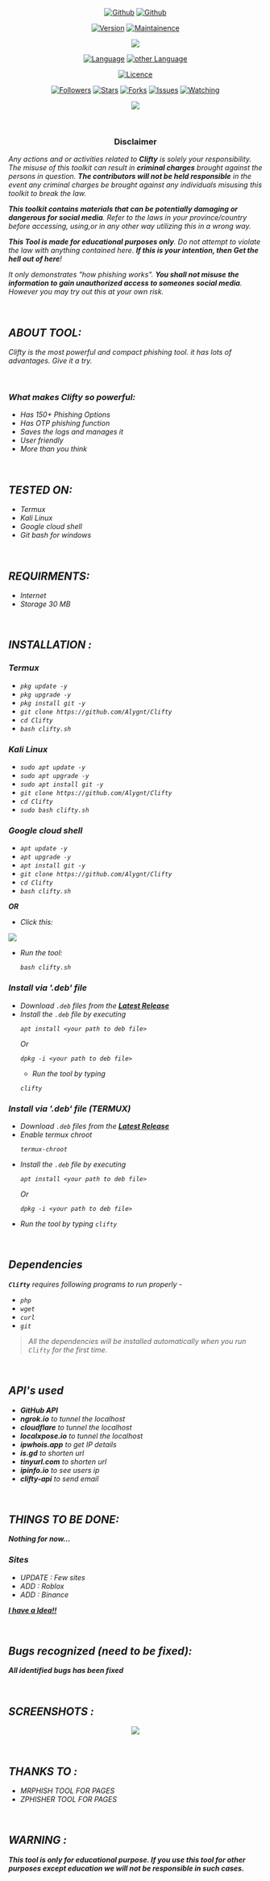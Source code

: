 <link rel="icon" type="image/x-icon" href="https://alygnt.github.io/logo/favicon.ico">

<p align="center">
<a href="https://github.com/alygnt"><img title="Github" src="https://img.shields.io/badge/alygnt-grey?style=for-the-badge&logo=github"></a>
<a href="https://github.com/alygnt/clifty"><img title="Github" src="https://img.shields.io/badge/Clifty-blue?style=for-the-badge"></a>
</p>

<p align="center">
<a href="https://github.com/Alygnt/Clifty"><img title="Version" src="https://img.shields.io/badge/Version-1.5-green.svg"></a>
<a href="https://github.com/Alygnt/Clifty"><img title="Maintainence" src="https://img.shields.io/badge/Maintained%3F-yes-green.svg"></a>
</p>

<p align="center">
<img src="https://raw.githubusercontent.com/Alygnt/phisher-modules/clifty/pics/banner.png">
</p>
                                                                                          
<p align="center">
<a href="https://github.com/Alygnt"><img title="Language" src="https://img.shields.io/badge/Made%20with-Bash-1f425f.svg?v=103"></a>
<a href="https://github.com/Alygnt"><img title="other Language" src="https://img.shields.io/badge/Other%20Languages-Html, PHP, Javascript, CSS, etc-1f425f.svg?v=103"></a>
</p>

<p align="center">
<a href="https://github.com/Alygnt/Clifty/blob/main/LICENSE"><img title="Licence" src="https://img.shields.io/badge/License-GNU General Public License v3.0-blue.svg"></a>
</p>

<p align="center">
<a href="https://github.com/Alygnt"><img title="Followers" src="https://img.shields.io/github/followers/Alygnt?color=blue&style=flat-square"></a>
<a href="https://github.com/Alygnt/clifty"><img title="Stars" src="https://img.shields.io/github/stars/Alygnt/clifty?color=red&style=flat-square"></a>
<a href="https://github.com/Alygnt/clifty"><img title="Forks" src="https://img.shields.io/github/forks/Alygnt/clifty?color=red&style=flat-square"></a>
<a href="https://github.com/Alygnt/clifty"><img title="Issues" src="https://img.shields.io/github/issues/Alygnt/clifty?color=red&style=flat-square"></a>
<a href="https://github.com/Alygnt/clifty"><img title="Watching" src="https://img.shields.io/github/watchers/Alygnt/clifty?label=Watchers&color=blue&style=flat-square"></a>
</p>

<p align="center">
<img src="https://raw.githubusercontent.com/Alygnt/phisher-modules/clifty/pics/poster.png">
</p>

<br>

<h3><p align="center">Disclaimer</p></h3>

<i>Any actions and or activities related to <b>Clifty</b> is solely your responsibility. The misuse of this toolkit can result in <b>criminal charges</b> brought against the persons in question. <b>The contributors will not be held responsible</b> in the event any criminal charges be brought against any individuals misusing this toolkit to break the law.

<b>This toolkit contains materials that can be potentially damaging or dangerous for social media</b>. Refer to the laws in your province/country before accessing, using,or in any other way utilizing this in a wrong way.

<b>This Tool is made for educational purposes only</b>. Do not attempt to violate the law with anything contained here. <b>If this is your intention, then Get the hell out of here</b>!

It only demonstrates "how phishing works". <b>You shall not misuse the information to gain unauthorized access to someones social media</b>. However you may try out this at your own risk.

<br>

## ABOUT TOOL:
Clifty is the most powerful and compact phishing tool. it has lots of advantages. Give it a try.
  
<br>
                                         
### What makes Clifty so powerful:
* Has 150+ Phishing Options
* Has OTP phishing function
* Saves the logs and manages it
* User friendly
* More than you think

<br>

## TESTED ON:
* Termux
* Kali Linux
* Google cloud shell
* Git bash for windows

<br>

## REQUIRMENTS:
* Internet
* Storage 30 MB

<br>

## INSTALLATION :

### Termux
* `pkg update -y`
* `pkg upgrade -y`
* `pkg install git -y`
* `git clone https://github.com/Alygnt/Clifty`
* `cd Clifty`
* `bash clifty.sh`

### Kali Linux
* `sudo apt update -y`
* `sudo apt upgrade -y`
* `sudo apt install git -y`
* `git clone https://github.com/Alygnt/Clifty`
* `cd Clifty`
* `sudo bash clifty.sh`

### Google cloud shell
* `apt update -y`
* `apt upgrade -y`
* `apt install git -y`
* `git clone https://github.com/Alygnt/Clifty`
* `cd Clifty`
* `bash clifty.sh`

**OR**

- Click this:
<p align="left">
  <a href="https://shell.cloud.google.com/cloudshell/open?cloudshell_git_repo=https://github.com/Alygnt/Clifty.git&tutorial=README.md" target="_blank"><img src="https://gstatic.com/cloudssh/images/open-btn.svg"></a>
  </p>

- Run the tool:
  ```
  bash clifty.sh
  ```

### Install via '.deb' file
- Download `.deb` files from the [**Latest Release**](https://github.com/Alygnt/Clifty/releases/latest)
- Install the `.deb` file by executing
  ```
  apt install <your path to deb file>
  ```
  Or
  ```
  dpkg -i <your path to deb file>
  ```
  - Run the tool by typing
  ```
  clifty
  ```

### Install via '.deb' file (TERMUX)
- Download `.deb` files from the [**Latest Release**](https://github.com/Alygnt/Clifty/releases/latest)
- Enable termux chroot
  ```
  termux-chroot
  ```
- Install the `.deb` file by executing
  ```
  apt install <your path to deb file>
  ```
  Or
  ```
  dpkg -i <your path to deb file>
  ```
 - Run the tool by typing
  `clifty`

<br>

## Dependencies
**`Clifty`** requires following programs to run properly -
- `php`
- `wget`
- `curl`
- `git`
>  All the dependencies will be installed automatically when you run `Clifty` for the first time.

<br>

## API's used
- **GitHub API**
- **ngrok.io** to tunnel the localhost
- **cloudflare** to tunnel the localhost
- **localxpose.io** to tunnel the localhost
- **ipwhois.app** to get IP details
- **is.gd** to shorten url
- **tinyurl.com** to shorten url
- **ipinfo.io** to see users ip
- **clifty-api** to send email

<br>

## THINGS TO BE DONE:
**Nothing for now...**

### Sites 
- UPDATE : Few sites
- ADD : Roblox
- ADD : Binance

**<a href="https://github.com/Alygnt/Clifty/discussions/new?category=ideas">I have a Idea!!</a>**

<br>

## Bugs recognized (need to be fixed):
**All identified bugs has been fixed**

<br>

## SCREENSHOTS :
<p align="center">
<img src="https://github.com/Alygnt/phisher-modules/blob/clifty/screenshot/clifty_ss_1.5.gif?raw=true">
</p>

<br>
  
## THANKS TO :
* MRPHISH TOOL FOR PAGES
* ZPHISHER TOOL FOR PAGES

<br>
  
## WARNING :
***This tool is only for educational purpose. If you use this tool for other purposes except education we will not be responsible in such cases.***
